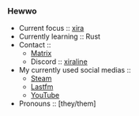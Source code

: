 ### Hewwo

<!--
**kir68k/kir68k** is a ✨ _special_ ✨ repository because its `README.md` (this file) appears on your GitHub profile.

Here are some ideas to get you started:

- 🔭 I’m currently working on ...
- 🌱 I’m currently learning ...
- 👯 I’m looking to collaborate on ...
- 🤔 I’m looking for help with ...
- 💬 Ask me about ...
- 📫 How to reach me: ...
- 😄 Pronouns: ...
- ⚡ Fun fact: ...
-->

- Current focus :: [xira](https://github.com/kir68k/xira)
- Currently learning :: Rust
- Contact ::
  - [Matrix](https://to.stylism.moe/#/@revelation:stylism.moe)
  - Discord :: [xiraline](https://discord.com/users/1140069461563539536)
- My currently used social medias ::
  - [Steam](https://steamcommunity.com/id/xeqi)
  - [Lastfm](https://last.fm/user/xiraline)
  - [YouTube](https://www.youtube.com/@Xetarine)
- Pronouns :: \[they/them\]
